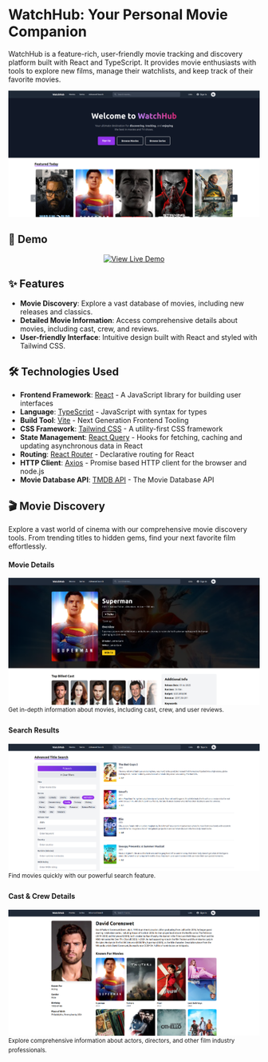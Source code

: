 # WatchHub: Your Personal Movie Companion

WatchHub is a feature-rich, user-friendly movie tracking and discovery platform built with React and TypeScript. It provides movie enthusiasts with tools to explore new films, manage their watchlists, and keep track of their favorite movies.

![WatchHub Landing](/public/images/Screenshots/home.png)

## 🚀 Demo
<div align="center">
    <a href="https://demo.watchhub.com" target="_blank">
      <img src="https://img.shields.io/badge/View%20Live%20Demo-4CAF50?style=for-the-badge&labelColor=4CAF50&color=4CAF50&logoColor=white&label=%20&height=40" alt="View Live Demo" height="40">
    </a>
</div>

## ✨ Features

- **Movie Discovery**: Explore a vast database of movies, including new releases and classics.
- **Detailed Movie Information**: Access comprehensive details about movies, including cast, crew, and reviews.
- **User-friendly Interface**: Intuitive design built with React and styled with Tailwind CSS.

## 🛠 Technologies Used

- **Frontend Framework**: [React](https://reactjs.org/) - A JavaScript library for building user interfaces
- **Language**: [TypeScript](https://www.typescriptlang.org/) - JavaScript with syntax for types
- **Build Tool**: [Vite](https://vitejs.dev/) - Next Generation Frontend Tooling
- **CSS Framework**: [Tailwind CSS](https://tailwindcss.com/) - A utility-first CSS framework
- **State Management**: [React Query](https://react-query.tanstack.com/) - Hooks for fetching, caching and updating asynchronous data in React
- **Routing**: [React Router](https://reactrouter.com/) - Declarative routing for React
- **HTTP Client**: [Axios](https://axios-http.com/) - Promise based HTTP client for the browser and node.js
- **Movie Database API**: [TMDB API](https://www.themoviedb.org/documentation/api) - The Movie Database API

## 🎬 Movie Discovery

Explore a vast world of cinema with our comprehensive movie discovery tools. From trending titles to hidden gems, find your next favorite film effortlessly.

#### Movie Details
![Movie Details](/public/images/Screenshots/movie-details.png) <sup>Get in-depth information about movies, including cast, crew, and user reviews.</sup>

#### Search Results
![Search Results](/public/images/Screenshots/search-results.png) <sup>Find movies quickly with our powerful search feature.</sup>

#### Cast & Crew Details
![Person Details](/public/images/Screenshots/cast-information.png) <sup>Explore comprehensive information about actors, directors, and other film industry professionals.</sup>

